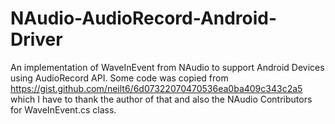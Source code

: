# NAudio-AudioRecord-Android-Driver
An implementation of WaveInEvent from NAudio to support Android Devices using AudioRecord API. Some code was copied from https://gist.github.com/neilt6/6d07322070470536ea0ba409c343c2a5 which I have to thank the author of that and also the NAudio Contributors for WaveInEvent.cs class.
